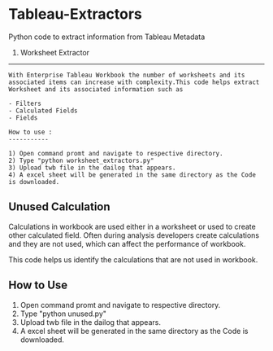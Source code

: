# Tableau-Extractors
Python code to extract information from Tableau Metadata

1) Worksheet Extractor
----------------------
  
    With Enterprise Tableau Workbook the number of worksheets and its associated items can increase with complexity.This code helps extract Worksheet and its associated information such as
    
    - Filters
    - Calculated Fields
    - Fields
    
    How to use : 
    -----------
    
    1) Open command promt and navigate to respective directory.
    2) Type "python worksheet_extractors.py"
    3) Upload twb file in the dailog that appears.
    4) A excel sheet will be generated in the same directory as the Code is downloaded.



Unused Calculation
---------------------

   Calculations in workbook are used either in a worksheet or used to create other calculated field. Often during analysis developers create calculations and they are not used, which can affect the performance of workbook. 

This code helps us identify the calculations that are not used in workbook.

How to Use
----------

  1) Open command promt and navigate to respective directory.
  2) Type "python unused.py"
  3) Upload twb file in the dailog that appears.
  4) A excel sheet will be generated in the same directory as the Code is downloaded.
